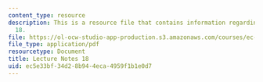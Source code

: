```yaml
---
content_type: resource
description: This is a resource file that contains information regarding lecture note
  18.
file: https://ol-ocw-studio-app-production.s3.amazonaws.com/courses/ec-715-d-lab-disseminating-innovations-for-the-common-good-spring-2007/ec5e33bf34d28b944eca4959f1b1e0d7_MITEC_715S07_notes18.pdf
file_type: application/pdf
resourcetype: Document
title: Lecture Notes 18
uid: ec5e33bf-34d2-8b94-4eca-4959f1b1e0d7
---
```

